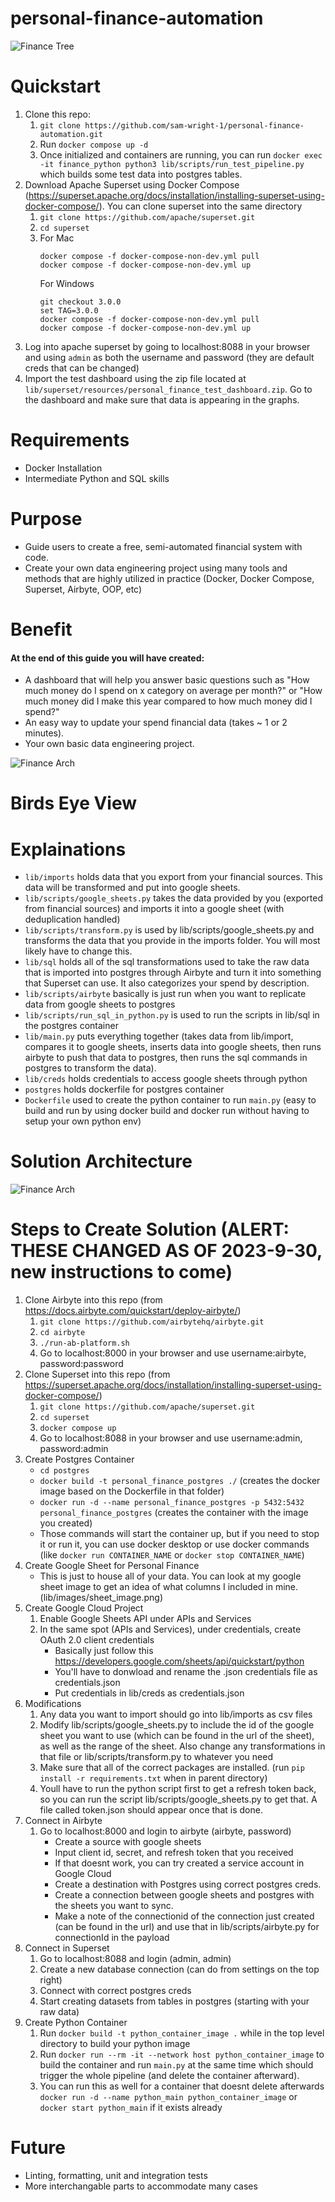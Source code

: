 # personal-finance-automation
![Finance Tree](https://github.com/sam-wright-1/personal-finance-automation/blob/main/images/finance.jpg)                                                       

# Quickstart
1. Clone this repo:
   1. `git clone https://github.com/sam-wright-1/personal-finance-automation.git`
   2. Run `docker compose up -d`
   3. Once initialized and containers are running, you can run `docker exec -it finance_python python3 lib/scripts/run_test_pipeline.py` which builds some test data into postgres tables.
3. Download Apache Superset using Docker Compose (https://superset.apache.org/docs/installation/installing-superset-using-docker-compose/).  You can clone superset into the same directory
   1. `git clone https://github.com/apache/superset.git`
   2. `cd superset`
   3. For Mac
      ```
      docker compose -f docker-compose-non-dev.yml pull
      docker compose -f docker-compose-non-dev.yml up
      ```
      For Windows
      ```
      git checkout 3.0.0
      set TAG=3.0.0
      docker compose -f docker-compose-non-dev.yml pull
      docker compose -f docker-compose-non-dev.yml up
      ```
4. Log into apache superset by going to localhost:8088 in your browser and using `admin` as both the username and password (they are default creds that can be changed)
5. Import the test dashboard using the zip file located at `lib/superset/resources/personal_finance_test_dashboard.zip`.  Go to the dashboard and make sure that data is appearing in the graphs.

# Requirements
* Docker Installation
* Intermediate Python and SQL skills

# Purpose
* Guide users to create a free, semi-automated financial system with code.
* Create your own data engineering project using many tools and methods that are highly utilized in practice (Docker, Docker Compose, Superset, Airbyte, OOP, etc)

# Benefit
#### At the end of this guide you will have created:
* A dashboard that will help you answer basic questions such as "How much money do I spend on x category on average per month?" or "How much money did I make this year compared to how much money did I spend?"
* An easy way to update your spend financial data (takes ~ 1 or 2 minutes).
* Your own basic data engineering project.

![Finance Arch](https://github.com/sam-wright-1/personal-finance-automation/blob/main/images/financial_snapshot.png)

# Birds Eye View

# Explainations
* `lib/imports` holds data that you export from your financial sources.  This data will be transformed and put into google sheets.
* `lib/scripts/google_sheets.py` takes the data provided by you (exported from financial sources) and imports it into a google sheet (with deduplication handled)
* `lib/scripts/transform.py` is used by lib/scripts/google_sheets.py and transforms the data that you provide in the imports folder.  You will most likely have to change this.
* `lib/sql` holds all of the sql transformations used to take the raw data that is imported into postgres through Airbyte and turn it into something that Superset can use.  It also categorizes your spend by description.
* `lib/scripts/airbyte` basically is just run when you want to replicate data from google sheets to postgres
* `lib/scripts/run_sql_in_python.py` is used to run the scripts in lib/sql in the postgres container
* `lib/main.py` puts everything together (takes data from lib/import, compares it to google sheets, inserts data into google sheets, then runs airbyte to push that data to postgres, then runs the sql commands in postgres to transform the data).
* `lib/creds` holds credentials to access google sheets through python
* `postgres` holds dockerfile for postgres container
* `Dockerfile` used to create the python container to run `main.py` (easy to build and run by using docker build and docker run without having to setup your own python env)

# Solution Architecture
![Finance Arch](https://github.com/sam-wright-1/personal-finance-automation/blob/main/images/finance_architecture_diagram.png)

# Steps to Create Solution (ALERT: THESE CHANGED AS OF 2023-9-30, new instructions to come)
1. Clone Airbyte into this repo (from https://docs.airbyte.com/quickstart/deploy-airbyte/)
   1. `git clone https://github.com/airbytehq/airbyte.git`
   2. `cd airbyte`
   3. `./run-ab-platform.sh`
   4. Go to localhost:8000 in your browser and use username:airbyte, password:password
2. Clone Superset into this repo (from https://superset.apache.org/docs/installation/installing-superset-using-docker-compose/)
   1. `git clone https://github.com/apache/superset.git`
   2. `cd superset`
   3. `docker compose up`
   4. Go to localhost:8088 in your browser and use username:admin, password:admin
3. Create Postgres Container
   - `cd postgres`
   - `docker build -t personal_finance_postgres ./` (creates the docker image based on the Dockerfile in that folder)
   - `docker run -d --name personal_finance_postgres -p 5432:5432 personal_finance_postgres` (creates the container with the image you created)
   - Those commands will start the container up, but if you need to stop it or run it, you can use docker desktop or use docker commands (like `docker run CONTAINER_NAME` or `docker stop CONTAINER_NAME`)
4. Create Google Sheet for Personal Finance
   - This is just to house all of your data.  You can look at my google sheet image to get an idea of what columns I included in mine.  (lib/images/sheet_image.png)
5. Create Google Cloud Project
   1. Enable Google Sheets API under APIs and Services
   2. In the same spot (APIs and Services), under credentials, create OAuth 2.0 client credentials
      - Basically just follow this https://developers.google.com/sheets/api/quickstart/python
      - You'll have to donwload and rename the .json credentials file as credentials.json
      - Put credentials in lib/creds as credentials.json
6. Modifications
   1. Any data you want to import should go into lib/imports as csv files
   2. Modify lib/scripts/google_sheets.py to include the id of the google sheet you want to use (which can be found in the url of the sheet), as well as the range of the sheet.  Also change any transformations in that file or lib/scripts/transform.py to whatever you need
   3. Make sure that all of the correct packages are installed.  (run `pip install -r requirements.txt` when in parent directory)
   5. Youll have to run the python script first to get a refresh token back, so you can run the script lib/scripts/google_sheets.py to get that.  A file called token.json should appear once that is done.
7. Connect in Airbyte 
   1. Go to localhost:8000 and login to airbyte (airbyte, password)
      - Create a source with google sheets
      - Input client id, secret, and refresh token that you received
      - If that doesnt work, you can try created a service account in Google Cloud
      - Create a destination with Postgres using correct postgres creds.
      - Create a connection between google sheets and postgres with the sheets you want to sync.
      - Make a note of the connectionid of the connection just created (can be found in the url) and use that in lib/scripts/airbyte.py for connectionId in the payload
8. Connect in Superset
    1. Go to localhost:8088 and login (admin, admin)
    2. Create a new database connection (can do from settings on the top right)
    3. Connect with correct postgres creds
    4. Start creating datasets from tables in postgres (starting with your raw data)
9. Create Python Container
    1. Run `docker build -t python_container_image .` while in the top level directory to build your python image
    2. Run `docker run --rm -it --network host python_container_image` to build the container and run `main.py` at the same time which should trigger the whole pipeline (and delete the container afterward).
    3. You can run this as well for a container that doesnt delete afterwards `docker run -d --name python_main python_container_image` or `docker start python_main` if it exists already
 

# Future
* Linting, formatting, unit and integration tests
* More interchangable parts to accommodate many cases
